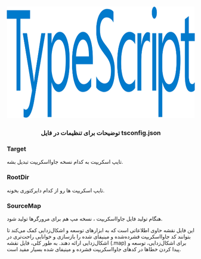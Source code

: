 <h1 align="center">
  <a href="https://ui.dev">
    <img
      src="img/typescript.png"
      alt="TypeScript" height="300" width="600" />
  </a>
  <br />
</h1>

<h3 align="center">توضیحات برای تنظیمات در فایل tsconfig.json</h3>


### Target
تایپ اسکریپت به کدام نسخه جاوااسکریپت تبدیل بشه.
### RootDir
تایپ اسکریپت ها رو از کدام دایرکتوری بخونه.
### SourceMap
هنگام تولید فایل جاوااسکریپت ، نسخه مپ هم برای مرورگرها تولید شود.

این فایل نقشه حاوی اطلاعاتی است که به ابزارهای توسعه و اشکال‌زدایی کمک می‌کند تا بتوانند کد جاوااسکریپت فشرده‌شده و مینیفای شده را بازسازی و خوانایی راحت‌تری در اشکال‌زدایی ارائه دهند.
به طور کلی، فایل نقشه (.map) برای اشکال‌زدایی، توسعه و پیدا کردن خطاها در کدهای جاوااسکریپت فشرده و مینیفای شده بسیار مفید است.

